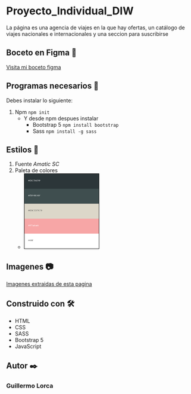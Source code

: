 # Proyecto_Individual_DIW
La página es una agencia de viajes en la que hay ofertas, un catálogo de viajes nacionales e internacionales y una seccion para suscribirse
## Boceto en Figma 📄
[Visita mi boceto figma](https://www.figma.com/file/P8zET2nxssMNfpUxJ5pivc/Proyecto-DIW?node-id=0%3A1)
## Programas necesarios 🔧
Debes instalar lo siguiente:
1. Npm 
    `npm init`
    * Y desde npm despues instalar
        * Bootstrap 5
            `npm install bootstrap `
        * Sass
            `npm install -g sass `
## Estilos 🎨 
1. Fuente *Amatic SC*
2. Paleta de colores 
    * <img src="Proyecto Diw\recursos\paletafusionada.png" alt="My paleta" style="width: 200px; height: 200px; border:1px solid black;" />  
## Imagenes 📷
[Imagenes extraidas de esta pagina](https://www.pexels.com/es-es/)
## Construido con 🛠️
* HTML
* CSS
* SASS
* Bootstrap 5
* JavaScript
## Autor ✒️
### **Guillermo Lorca**
